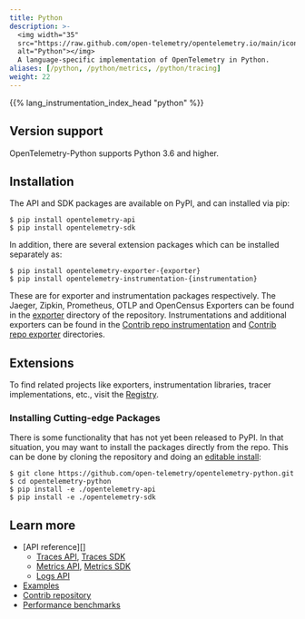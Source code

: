 ```yaml
---
title: Python
description: >-
  <img width="35"
  src="https://raw.github.com/open-telemetry/opentelemetry.io/main/iconography/32x32/Python_SDK.svg"
  alt="Python"></img>
  A language-specific implementation of OpenTelemetry in Python.
aliases: [/python, /python/metrics, /python/tracing]
weight: 22
---
```


{{% lang_instrumentation_index_head "python" %}}

## Version support

OpenTelemetry-Python supports Python 3.6 and higher.

## Installation

The API and SDK packages are available on PyPI, and can installed via pip:

```console
$ pip install opentelemetry-api
$ pip install opentelemetry-sdk
```

In addition, there are several extension packages which can be installed
separately as:

```console
$ pip install opentelemetry-exporter-{exporter}
$ pip install opentelemetry-instrumentation-{instrumentation}
```

These are for exporter and instrumentation packages respectively. The Jaeger,
Zipkin, Prometheus, OTLP and OpenCensus Exporters can be found in the
[exporter](https://github.com/open-telemetry/opentelemetry-python/blob/main/exporter/)
directory of the repository. Instrumentations and additional exporters can be
found in the [Contrib repo
instrumentation](https://github.com/open-telemetry/opentelemetry-python-contrib/tree/main/instrumentation)
and [Contrib repo
exporter](https://github.com/open-telemetry/opentelemetry-python-contrib/tree/main/exporter)
directories.

## Extensions

To find related projects like exporters, instrumentation libraries, tracer
implementations, etc., visit the [Registry](/registry/?s=python).

### Installing Cutting-edge Packages

There is some functionality that has not yet been released to PyPI. In that
situation, you may want to install the packages directly from the repo. This can
be done by cloning the repository and doing an [editable
install](https://pip.pypa.io/en/stable/reference/pip_install/#editable-installs):

```console
$ git clone https://github.com/open-telemetry/opentelemetry-python.git
$ cd opentelemetry-python
$ pip install -e ./opentelemetry-api
$ pip install -e ./opentelemetry-sdk
```

## Learn more

- [API reference][]
  - [Traces API][], [Traces SDK][]
  - [Metrics API][], [Metrics SDK][]
  - [Logs API][]
- [Examples][]
- [Contrib repository][]
- [Performance benchmarks][]

[API & SDK reference]: https://opentelemetry-python.readthedocs.io/en/stable/
[Contrib repository]:
    https://github.com/open-telemetry/opentelemetry-python-contrib
[Examples]: https://opentelemetry-python.readthedocs.io/en/stable/examples/
[Performance benchmarks]:
    https://open-telemetry.github.io/opentelemetry-python/benchmarks/
[Metrics API]: https://opentelemetry-python.readthedocs.io/en/stable/api/metrics.html
[Traces API]: https://opentelemetry-python.readthedocs.io/en/stable/api/trace.html
[Logs API]: https://opentelemetry-python.readthedocs.io/en/stable/sdk/logs.html
[Metrics SDK]: https://opentelemetry-python.readthedocs.io/en/stable/sdk/metrics.html
[Traces SDK]: https://opentelemetry-python.readthedocs.io/en/stable/sdk/trace.html
